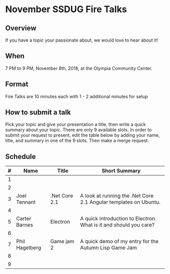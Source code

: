 # November SSDUG Fire Talks

## Overview

If you have a topic your passionate about, we would love to hear about it!  

## When

7 PM to 9 PM, November 8th, 2018, at the Olympia Community Center. 

## Format

Fire Talks are 10 minutes each with 1 - 2 additional minutes for setup

## How to submit a talk

Pick your topic and give your presentation a title, then write a quick summary about your topic.  There are only 9 available slots.  In order to submit your request to present, edit the table below by adding your name, title, and summary in one of the 9 slots.  Then make a merge request. 

## Schedule

| # 	| Name 	       | Title 	       | Short Summary 	|
|---	|------------- |-------------  |---------------	|
| 1  	|              |               |               	|
| 2  	|              |               |               	|
| 3  	| Joel Tennant | .Net Core 2.1 |  A look at running the .Net Core 2.1 Angular templates on Ubuntu.	|
| 4  	|              |       	|               	|
| 5  	| Carter Barnes |  Electron | A quick introduction to Electron. What is it and should you care? |
| 6 	|              |       	|               	|
| 7 	| Phil Hagelberg | Game jam 2	| A quick demo of my entry for the Autumn Lisp Game Jam              	|
| 8  	|              |       	|               	|
| 9  	|              |       	|               	|
